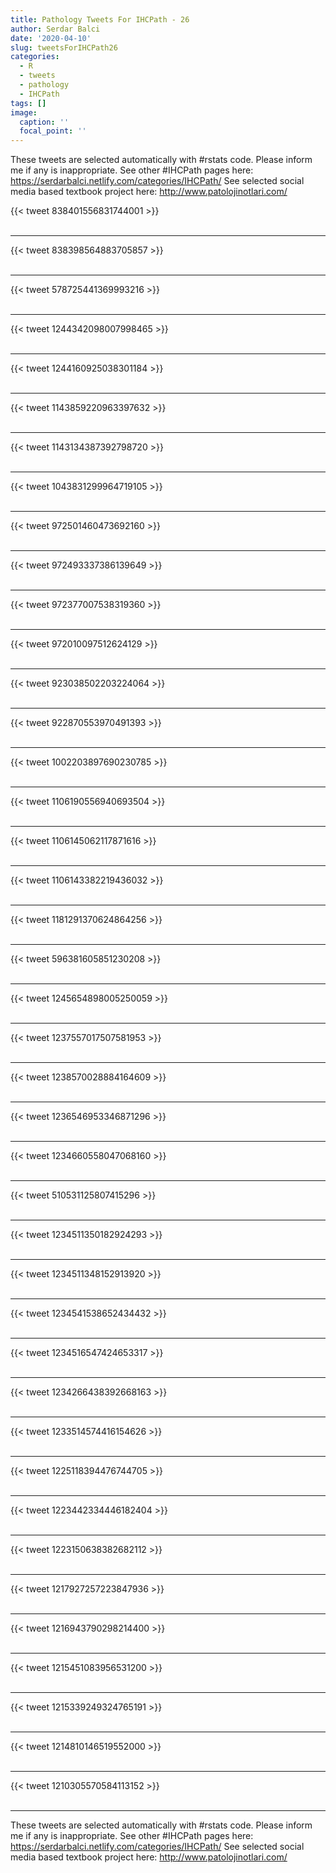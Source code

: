 ```yaml
---
title: Pathology Tweets For IHCPath - 26
author: Serdar Balci
date: '2020-04-10'
slug: tweetsForIHCPath26
categories:
  - R
  - tweets
  - pathology
  - IHCPath
tags: []
image:
  caption: ''
  focal_point: ''
---
```



These tweets are selected automatically with #rstats code. Please inform me if any is inappropriate.
See other #IHCPath pages here: https://serdarbalci.netlify.com/categories/IHCPath/ 
See selected social media based textbook project here: http://www.patolojinotlari.com/

{{< tweet 838401556831744001 >}}
<br>
<br>
<hr>
{{< tweet 838398564883705857 >}}
<br>
<br>
<hr>
{{< tweet 578725441369993216 >}}
<br>
<br>
<hr>
{{< tweet 1244342098007998465 >}}
<br>
<br>
<hr>
{{< tweet 1244160925038301184 >}}
<br>
<br>
<hr>
{{< tweet 1143859220963397632 >}}
<br>
<br>
<hr>
{{< tweet 1143134387392798720 >}}
<br>
<br>
<hr>
{{< tweet 1043831299964719105 >}}
<br>
<br>
<hr>
{{< tweet 972501460473692160 >}}
<br>
<br>
<hr>
{{< tweet 972493337386139649 >}}
<br>
<br>
<hr>
{{< tweet 972377007538319360 >}}
<br>
<br>
<hr>
{{< tweet 972010097512624129 >}}
<br>
<br>
<hr>
{{< tweet 923038502203224064 >}}
<br>
<br>
<hr>
{{< tweet 922870553970491393 >}}
<br>
<br>
<hr>
{{< tweet 1002203897690230785 >}}
<br>
<br>
<hr>
{{< tweet 1106190556940693504 >}}
<br>
<br>
<hr>
{{< tweet 1106145062117871616 >}}
<br>
<br>
<hr>
{{< tweet 1106143382219436032 >}}
<br>
<br>
<hr>
{{< tweet 1181291370624864256 >}}
<br>
<br>
<hr>
{{< tweet 596381605851230208 >}}
<br>
<br>
<hr>
{{< tweet 1245654898005250059 >}}
<br>
<br>
<hr>
{{< tweet 1237557017507581953 >}}
<br>
<br>
<hr>
{{< tweet 1238570028884164609 >}}
<br>
<br>
<hr>
{{< tweet 1236546953346871296 >}}
<br>
<br>
<hr>
{{< tweet 1234660558047068160 >}}
<br>
<br>
<hr>
{{< tweet 510531125807415296 >}}
<br>
<br>
<hr>
{{< tweet 1234511350182924293 >}}
<br>
<br>
<hr>
{{< tweet 1234511348152913920 >}}
<br>
<br>
<hr>
{{< tweet 1234541538652434432 >}}
<br>
<br>
<hr>
{{< tweet 1234516547424653317 >}}
<br>
<br>
<hr>
{{< tweet 1234266438392668163 >}}
<br>
<br>
<hr>
{{< tweet 1233514574416154626 >}}
<br>
<br>
<hr>
{{< tweet 1225118394476744705 >}}
<br>
<br>
<hr>
{{< tweet 1223442334446182404 >}}
<br>
<br>
<hr>
{{< tweet 1223150638382682112 >}}
<br>
<br>
<hr>
{{< tweet 1217927257223847936 >}}
<br>
<br>
<hr>
{{< tweet 1216943790298214400 >}}
<br>
<br>
<hr>
{{< tweet 1215451083956531200 >}}
<br>
<br>
<hr>
{{< tweet 1215339249324765191 >}}
<br>
<br>
<hr>
{{< tweet 1214810146519552000 >}}
<br>
<br>
<hr>
{{< tweet 1210305570584113152 >}}
<br>
<br>
<hr>


These tweets are selected automatically with #rstats code. Please inform me if any is inappropriate.
See other #IHCPath pages here: https://serdarbalci.netlify.com/categories/IHCPath/ 
See selected social media based textbook project here: http://www.patolojinotlari.com/
